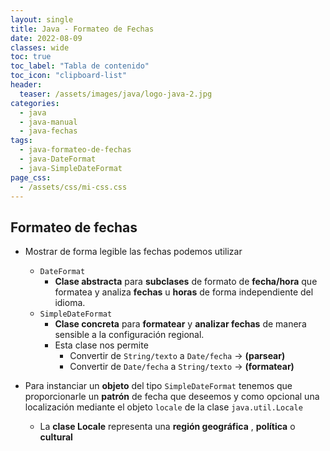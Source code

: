 ```yaml
---
layout: single
title: Java - Formateo de Fechas
date: 2022-08-09
classes: wide
toc: true
toc_label: "Tabla de contenido"
toc_icon: "clipboard-list"
header:
  teaser: /assets/images/java/logo-java-2.jpg
categories:
  - java
  - java-manual
  - java-fechas
tags:
  - java-formateo-de-fechas
  - java-DateFormat
  - java-SimpleDateFormat
page_css: 
  - /assets/css/mi-css.css
---
```


## Formateo de fechas

* Mostrar de forma legible las fechas podemos utilizar
  * ``DateFormat``
    * **Clase abstracta** para **subclases** de formato de **fecha/hora** que formatea y analiza **fechas** u **horas** de forma independiente del idioma.
  * ``SimpleDateFormat``
    * **Clase concreta** para **formatear** y **analizar fechas** de manera sensible a la configuración regional.
    * Esta clase nos permite
      * Convertir de ``String/texto`` a ``Date/fecha`` → **(parsear)**
      * Convertir de ``Date/fecha`` a ``String/texto`` → **(formatear)**

* Para instanciar un **objeto** del tipo ``SimpleDateFormat`` tenemos que proporcionarle un **patrón** de fecha que deseemos y como opcional una localización mediante el objeto ``locale`` de la clase ``java.util.Locale``

  * La **clase Locale** representa una **región geográfica** , **política** o **cultural**
